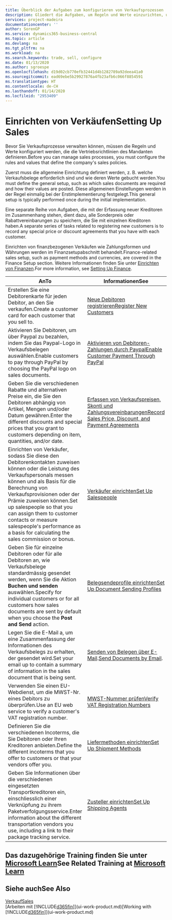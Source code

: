 ```yaml
---
title: Überblick der Aufgaben zum konfigurieren von Verkaufsprozessen | Microsoft Docs
description: Gliedert die Aufgaben, um Regeln und Werte einzurichten, um Ihre Vertriebsrichtlinien und Arbeitsgänge zu definieren.
services: project-madeira
documentationcenter: ''
author: SorenGP
ms.service: dynamics365-business-central
ms.topic: article
ms.devlang: na
ms.tgt_pltfrm: na
ms.workload: na
ms.search.keywords: trade, sell, configure
ms.date: 01/13/2020
ms.author: sgroespe
ms.openlocfilehash: d19d02cb770efb32441d4b1282789a92deea41a0
ms.sourcegitcommit: ead69ebe5b29927876a4fb23afb6c066f8854591
ms.translationtype: HT
ms.contentlocale: de-CH
ms.lasthandoff: 01/14/2020
ms.locfileid: "2953409"
---
```

# <a name="setting-up-sales"></a><span data-ttu-id="8f9ca-103">Einrichten von Verkäufen</span><span class="sxs-lookup"><span data-stu-id="8f9ca-103">Setting Up Sales</span></span>
<span data-ttu-id="8f9ca-104">Bevor Sie Verkaufsprozesse verwalten können, müssen die Regeln und Werte konfiguriert werden, die die Vertriebsrichtlinien des Mandanten definieren.</span><span class="sxs-lookup"><span data-stu-id="8f9ca-104">Before you can manage sales processes, you must configure the rules and values that define the company's sales policies.</span></span>

<span data-ttu-id="8f9ca-105">Zuerst muss die allgemeine Einrichtung definiert werden, z. B. welche Verkaufsbelege erforderlich sind und wie deren Werte gebucht werden.</span><span class="sxs-lookup"><span data-stu-id="8f9ca-105">You must define the general setup, such as which sales documents are required and how their values are posted.</span></span> <span data-ttu-id="8f9ca-106">Diese allgemeinen Einstellungen werden in der Regel einmalig bei der Erstimplementierung festgelegt.</span><span class="sxs-lookup"><span data-stu-id="8f9ca-106">This general setup is typically performed once during the initial implementation.</span></span>

<span data-ttu-id="8f9ca-107">Eine separate Reihe von Aufgaben, die mit der Erfassung neuer Kreditoren im Zusammenhang stehen, dient dazu, alle Sonderpreis oder Rabattvereinbarungen zu speichern, die Sie mit einzelnen Kreditoren haben.</span><span class="sxs-lookup"><span data-stu-id="8f9ca-107">A separate series of tasks related to registering new customers is to record any special price or discount agreements that you have with each customer.</span></span>

<span data-ttu-id="8f9ca-108">Einrichten von finanzbezogenen Verkäufen wie Zahlungsformen und Währungen werden im Finanzsetupabschnitt behandelt.</span><span class="sxs-lookup"><span data-stu-id="8f9ca-108">Finance-related sales setup, such as payment methods and currencies, are covered in the Finance Setup section.</span></span> <span data-ttu-id="8f9ca-109">Weitere Informationen finden Sie unter [Einrichten von Finanzen](finance-setup-finance.md).</span><span class="sxs-lookup"><span data-stu-id="8f9ca-109">For more information, see [Setting Up Finance](finance-setup-finance.md).</span></span>

| <span data-ttu-id="8f9ca-110">An</span><span class="sxs-lookup"><span data-stu-id="8f9ca-110">To</span></span> | <span data-ttu-id="8f9ca-111">Informationen</span><span class="sxs-lookup"><span data-stu-id="8f9ca-111">See</span></span> |
| --- | --- |
| <span data-ttu-id="8f9ca-112">Erstellen Sie eine Debitorenkarte für jeden Debitor, an den Sie verkaufen.</span><span class="sxs-lookup"><span data-stu-id="8f9ca-112">Create a customer card for each customer that you sell to.</span></span> |[<span data-ttu-id="8f9ca-113">Neue Debitoren registrieren</span><span class="sxs-lookup"><span data-stu-id="8f9ca-113">Register New Customers</span></span>](sales-how-register-new-customers.md) |
| <span data-ttu-id="8f9ca-114">Aktivieren Sie Debitoren, um über Paypal zu bezahlen, indem Sie das Paypal-Logo in Verkaufsbelegen auswählen.</span><span class="sxs-lookup"><span data-stu-id="8f9ca-114">Enable customers to pay through PayPal by choosing the PayPal logo on sales documents.</span></span> |[<span data-ttu-id="8f9ca-115">Aktivieren von Debitoren-Zahlungen durch Paypal</span><span class="sxs-lookup"><span data-stu-id="8f9ca-115">Enable Customer Payment Through PayPal</span></span>](sales-how-enable-payment-service-extensions.md) |
| <span data-ttu-id="8f9ca-116">Geben Sie die verschiedenen Rabatte und alternativen Preise ein, die Sie den Debitoren abhängig von Artikel, Mengen und/oder Datum gewähren.</span><span class="sxs-lookup"><span data-stu-id="8f9ca-116">Enter the different discounts and special prices that you grant to customers depending on item, quantities, and/or date.</span></span> |[<span data-ttu-id="8f9ca-117">Erfassen von Verkaufspreisen, Skonti und Zahlungsvereinbarungen</span><span class="sxs-lookup"><span data-stu-id="8f9ca-117">Record Sales Price, Discount, and Payment Agreements</span></span>](sales-how-record-sales-price-discount-payment-agreements.md) |
| <span data-ttu-id="8f9ca-118">Einrichten von Verkäufer, sodass Sie diese den Debitorenkontakten zuweisen können oder die Leistung des Verkaufspersonals messen können und als Basis für die Berechnung von Verkaufsprovisionen oder der Prämie zuweisen können.</span><span class="sxs-lookup"><span data-stu-id="8f9ca-118">Set up salespeople so that you can assign them to customer contacts or measure salespeople's performance as a basis for calculating the sales commission or bonus.</span></span> |[<span data-ttu-id="8f9ca-119">Verkäufer einrichten</span><span class="sxs-lookup"><span data-stu-id="8f9ca-119">Set Up Salespeople</span></span>](sales-how-setup-salespeople.md) |
| <span data-ttu-id="8f9ca-120">Geben Sie für einzelne Debitoren oder für alle Debitoren an, wie Verkaufsbelege standardmässig gesendet werden, wenn Sie die Aktion **Buchen und senden** auswählen.</span><span class="sxs-lookup"><span data-stu-id="8f9ca-120">Specify for individual customers or for all customers how sales documents are sent by default when you choose the **Post and Send** action.</span></span> |[<span data-ttu-id="8f9ca-121">Belegsendeprofile einrichten</span><span class="sxs-lookup"><span data-stu-id="8f9ca-121">Set Up Document Sending Profiles</span></span>](sales-how-setup-document-send-profiles.md) |
| <span data-ttu-id="8f9ca-122">Legen Sie die E-Mail a, um eine Zusammenfassung der Informationen des Verkaufsbelegs zu erhalten, der gesendet wird.</span><span class="sxs-lookup"><span data-stu-id="8f9ca-122">Set your email up to contain a summary of information in the sales document that is being sent.</span></span> |<span data-ttu-id="8f9ca-123">[Senden von Belegen über E-Mail](ui-how-send-documents-email.md).</span><span class="sxs-lookup"><span data-stu-id="8f9ca-123">[Send Documents by Email](ui-how-send-documents-email.md).</span></span> |
|<span data-ttu-id="8f9ca-124">Verwenden Sie einen EU-Webdienst, um die MWST-Nr. eines Debitors zu überprüfen.</span><span class="sxs-lookup"><span data-stu-id="8f9ca-124">Use an EU web service to verify a customer's VAT registration number.</span></span>|[<span data-ttu-id="8f9ca-125">MWST-Nummer prüfen</span><span class="sxs-lookup"><span data-stu-id="8f9ca-125">Verify VAT Registration Numbers</span></span>](finance-setup-vat.md)|
|<span data-ttu-id="8f9ca-126">Definieren Sie die verschiedenen Incoterms, die Sie Debitoren oder Ihren Kreditoren anbieten.</span><span class="sxs-lookup"><span data-stu-id="8f9ca-126">Define the different incoterms that you offer to customers or that your vendors offer you.</span></span>|[<span data-ttu-id="8f9ca-127">Liefermethoden einrichten</span><span class="sxs-lookup"><span data-stu-id="8f9ca-127">Set Up Shipment Methods</span></span>](sales-how-set-up-shipment-methods.md)|
|<span data-ttu-id="8f9ca-128">Geben Sie Informationen über die verschiedenen eingesetzten Transportkreditoren ein, einschliesslich einer Verknüpfung zu ihrem Paketverfolgungsservice.</span><span class="sxs-lookup"><span data-stu-id="8f9ca-128">Enter information about the different transportation vendors you use, including a link to their package tracking service.</span></span>|[<span data-ttu-id="8f9ca-129">Zusteller einrichten</span><span class="sxs-lookup"><span data-stu-id="8f9ca-129">Set Up Shipping Agents</span></span>](sales-how-to-set-up-shipping-agents.md)|

## <a name="see-related-training-at-microsoft-learnlearnmodulestrade-get-started-dynamics-365-business-central"></a><span data-ttu-id="8f9ca-130">Das dazugehörige Training finden Sie unter [Microsoft Learn](/learn/modules/trade-get-started-dynamics-365-business-central/)</span><span class="sxs-lookup"><span data-stu-id="8f9ca-130">See Related Training at [Microsoft Learn](/learn/modules/trade-get-started-dynamics-365-business-central/)</span></span>

## <a name="see-also"></a><span data-ttu-id="8f9ca-131">Siehe auch</span><span class="sxs-lookup"><span data-stu-id="8f9ca-131">See Also</span></span>
[<span data-ttu-id="8f9ca-132">Verkauf</span><span class="sxs-lookup"><span data-stu-id="8f9ca-132">Sales</span></span>](sales-manage-sales.md)  
<span data-ttu-id="8f9ca-133">[Arbeiten mit [!INCLUDE[d365fin](includes/d365fin_md.md)]](ui-work-product.md)</span><span class="sxs-lookup"><span data-stu-id="8f9ca-133">[Working with [!INCLUDE[d365fin](includes/d365fin_md.md)]](ui-work-product.md)</span></span>
